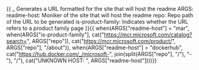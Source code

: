 {{
    _ Generates a URL formatted for the site that will host the readme
    ARGS:
      readme-host: Moniker of the site that will host the readme
      repo: Repo path of the URL to be generated
      is-product-family: Indicates whether the URL refers to a product family page
}}{{
when(ARGS["readme-host"] = "mar",
    when(ARGS["is-product-family"],
        cat("https://mcr.microsoft.com/catalog?search=", ARGS["repo"]),
        cat("https://mcr.microsoft.com/product/", ARGS["repo"], "/about")),
    when(ARGS["readme-host"] = "dockerhub",
        cat("https://hub.docker.com/_/microsoft-", join(split(ARGS["repo"], "/"), "-"), "/"),
        cat("UNKNOWN HOST: ", ARGS["readme-host"])))}}
